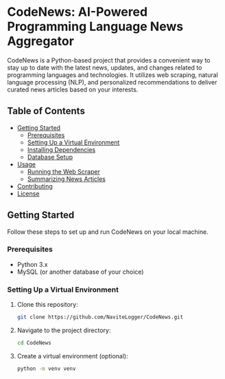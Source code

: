 # CodeNews: AI-Powered Programming Language News Aggregator

CodeNews is a Python-based project that provides a convenient way to stay up to date with the latest news, updates, and changes related to programming languages and technologies. It utilizes web scraping, natural language processing (NLP), and personalized recommendations to deliver curated news articles based on your interests.

## Table of Contents

- [Getting Started](#getting-started)
  - [Prerequisites](#prerequisites)
  - [Setting Up a Virtual Environment](#setting-up-a-virtual-environment)
  - [Installing Dependencies](#installing-dependencies)
  - [Database Setup](#database-setup)
- [Usage](#usage)
  - [Running the Web Scraper](#running-the-web-scraper)
  - [Summarizing News Articles](#summarizing-news-articles)
- [Contributing](#contributing)
- [License](#license)

## Getting Started

Follow these steps to set up and run CodeNews on your local machine.

### Prerequisites

- Python 3.x
- MySQL (or another database of your choice)

### Setting Up a Virtual Environment

1. Clone this repository:

   ```bash
   git clone https://github.com/NaviteLogger/CodeNews.git
   ```

2. Navigate to the project directory:

    ```bash
    cd CodeNews
    ```
3. Create a virtual environment (optional):

    ```bash
    python -m venv venv
    ```
